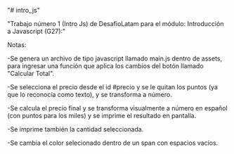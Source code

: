 "# intro_js" 

"Trabajo número 1 (Intro Js) de DesafioLatam para el módulo: Introducción a Javascript (G27):"

Notas:

-Se genera un archivo de tipo javascript llamado main.js dentro de assets, para ingresar una función que aplica los cambios del botón llamado "Calcular Total".

-Se selecciona el precio desde el id #precio y se le quitan los puntos (ya que lo reconocía como texto), y se transforma a número.

-Se calcula el precio final y se transforma visualmente a número en español (con puntos para los miles) y se imprime el resultado en pantalla.

-Se imprime también la cantidad seleccionada.

-Se cambia el color selecionado dentro de un span con espacios vacíos. 



